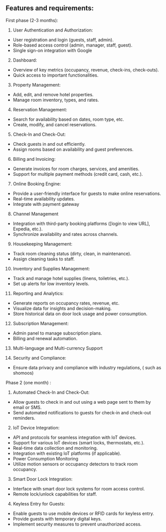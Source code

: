 ## Features and requirements:

First phase (2-3 months):

1. User Authentication and Authorization:
- User registration and login (guests, staff, admin).
- Role-based access control (admin, manager, staff, guest).
- Single sign-on integration with Google

2. Dashboard:
- Overview of key metrics (occupancy, revenue, check-ins, check-outs).
- Quick access to important functionalities.

3. Property Management:
- Add, edit, and remove hotel properties.
- Manage room inventory, types, and rates.

4. Reservation Management:
- Search for availability based on dates, room type, etc.
- Create, modify, and cancel reservations.

5. Check-In and Check-Out:
- Check guests in and out efficiently.
- Assign rooms based on availability and guest preferences.

6. Billing and Invoicing:
- Generate invoices for room charges, services, and amenities.
- Support for multiple payment methods (credit card, cash, etc.).

7. Online Booking Engine:
- Provide a user-friendly interface for guests to make online reservations.
- Real-time availability updates.
- Integrate with payment gateway

8. Channel Management
- Integration with third-party booking platforms ([login to view URL], Expedia, etc.).
- Synchronize availability and rates across channels.

9. Housekeeping Management:
- Track room cleaning status (dirty, clean, in maintenance).
- Assign cleaning tasks to staff.

10. Inventory and Supplies Management:
- Track and manage hotel supplies (linens, toiletries, etc.).
- Set up alerts for low inventory levels.

11. Reporting and Analytics:
- Generate reports on occupancy rates, revenue, etc.
- Visualize data for insights and decision-making.
- Store historical data on door lock usage and power consumption.

12. Subscription Management:
- Admin panel to manage subscription plans.
- Billing and renewal automation.

13. Multi-language and Multi-currency Support

14. Security and Compliance:
- Ensure data privacy and compliance with industry regulations, ( such as shomoos)

Phase 2 (one month) :
1. Automated Check-In and Check-Out:
- Allow guests to check in and out using a web page sent to them by email or SMS.
- Send automated notifications to guests for check-in and check-out reminders.

2. IoT Device Integration:
- API and protocols for seamless integration with IoT devices.
- Support for various IoT devices (smart locks, thermostats, etc.).
- Real-time data collection and monitoring.
- Integration with existing IoT platforms (if applicable).
- Power Consumption Monitoring
- Utilize motion sensors or occupancy detectors to track room occupancy.

3. Smart Door Lock Integration:
- Interface with smart door lock systems for room access control.
- Remote lock/unlock capabilities for staff.

4. Keyless Entry for Guests:
- Enable guests to use mobile devices or RFID cards for keyless entry.
- Provide guests with temporary digital keys.
- Implement security measures to prevent unauthorized access.